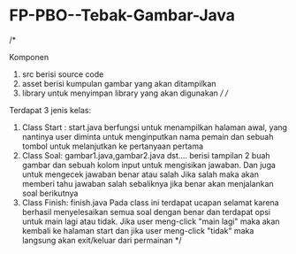 # FP-PBO--Tebak-Gambar-Java
/*


Komponen
1. src 
  berisi source code
2. asset 
  berisi kumpulan gambar yang akan ditampilkan
3. library 
untuk menyimpan library yang akan digunakan
*/
/*

Terdapat 3 jenis kelas:
1. Class Start : start.java
   berfungsi untuk menampilkan halaman awal, yang nantinya user diminta untuk menginputkan nama pemain
   dan sebuah tombol untuk melanjutkan ke pertanyaan pertama
2. Class Soal: gambar1.java,gambar2.java dst....
   berisi tampilan 2 buah gambar dan sebuah kolom input untuk mengisikan jawaban. Dan juga untuk mengecek jawaban benar atau salah
   Jika salah maka akan memberi tahu jawaban salah sebaliknya jika benar akan menjalankan soal berikutnya
3. Class Finish: finish.java
   Pada class ini terdapat ucapan selamat karena berhasil menyelesaikan semua soal dengan benar dan terdapat opsi untuk main lagi atau tidak.
   Jika user meng-click "main lagi" maka akan kembali ke halaman start dan jika user meng-click "tidak" maka langsung akan exit/keluar dari permainan
*/

